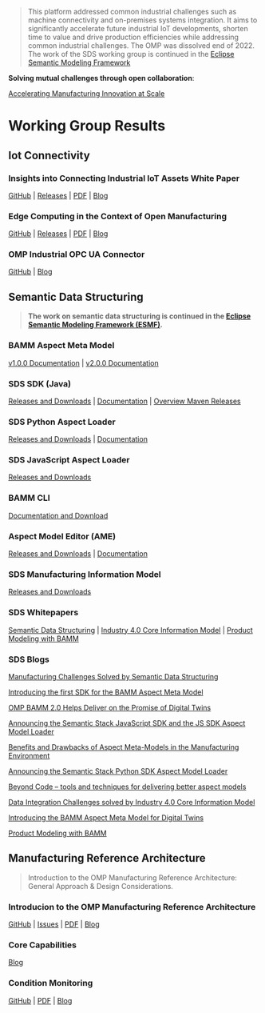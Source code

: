  > This platform addressed common industrial challenges such as machine connectivity and on-premises systems integration. It aims to significantly accelerate future industrial IoT developments, shorten time to value and drive production efficiencies while addressing common industrial challenges.
 The OMP was dissolved end of 2022. The work of the SDS working group is continued in the [Eclipse Semantic Modeling Framework](https://projects.eclipse.org/projects/dt.esmf)

**Solving mutual challenges through open collaboration**: 

<a href="https://github.com/OpenManufacturingPlatform/openmanufacturingplatform.github.io/raw/master/docs/omp_accelerating_manufacturing_at_scale_061620.pdf" target="_blank">Accelerating Manufacturing Innovation at Scale</a>
 
# Working Group Results
## Iot Connectivity

### Insights into Connecting Industrial IoT Assets White Paper  
[GitHub](https://github.com/OpenManufacturingPlatform/iotcon-connectivity-handbook/tree/publication/White_Paper/01_Insights_Into_Connecting_Industrial_IoT_Assets) | [Releases](https://github.com/OpenManufacturingPlatform/iot_connectivity_public/tree/IIoT_Connectivity_Whitepaper) | <a href="https://github.com/OpenManufacturingPlatform/openmanufacturingplatform.github.io/raw/master/docs/iot_conn/OMP-IIoT-Connectivity-White-Paper-20201207.pdf" target="_blank"> PDF</a> | [Blog](iot_conn_blog_insights_connecting_IIoT.md)

### Edge Computing in the Context of Open Manufacturing 
[GitHub](https://github.com/OpenManufacturingPlatform/iotcon-connectivity-handbook/tree/publication/White_Paper/02_Edge_Computing_in_the_Context_of_Open_Manufacturing) | [Releases](https://github.com/OpenManufacturingPlatform/iotcon-connectivity-handbook/releases) | <a href="https://github.com/OpenManufacturingPlatform/openmanufacturingplatform.github.io/raw/master/docs/iot_conn/OMP-IIoT-Connectivity-Edge-Computing-20210701.pdf" target="_blank">PDF</a> | [Blog](iot_conn_blog_benefits_edge_computing.md)

### OMP Industrial OPC UA Connector
[GitHub](https://github.com/OpenManufacturingPlatform/iotcon-opc-ua-connector-dotnet) | [Blog](iot_conn_blog_omp_industrial_opc_ua_connector.md)
 
## Semantic Data Structuring
> **The work on semantic data structuring is continued in the [Eclipse Semantic Modeling Framework (ESMF)](https://projects.eclipse.org/projects/dt.esmf).**

### BAMM Aspect Meta Model
[v1.0.0 Documentation](https://openmanufacturingplatform.github.io/sds-documentation/bamm-specification/v1.0.0/index.html) |
[v2.0.0 Documentation](https://openmanufacturingplatform.github.io/sds-documentation/bamm-specification/2.0.0/index.html)
 
### SDS SDK (Java)
[Releases and Downloads](https://github.com/OpenManufacturingPlatform/sds-sdk/releases) | [Documentation](https://openmanufacturingplatform.github.io/sds-documentation/sds-developer-guide/index.html) | [Overview Maven Releases](https://mvnrepository.com/artifact/io.openmanufacturing)
 
### SDS Python Aspect Loader
 [Releases and Downloads](https://github.com/OpenManufacturingPlatform/sds-sdk-py-aspect-model-loader/releases) | [Documentation](https://openmanufacturingplatform.github.io/sds-documentation/python-sdk-guide/index.html)
 
### SDS JavaScript Aspect Loader
[Releases and Downloads](https://github.com/OpenManufacturingPlatform/sds-sdk-js-aspect-model-loader/releases)
 
### BAMM CLI
[Documentation and Download](https://openmanufacturingplatform.github.io/sds-documentation/sds-developer-guide/tooling-guide/bamm-cli.html)
 
### Aspect Model Editor (AME)
<a href="https://github.com/OpenManufacturingPlatform/sds-aspect-model-editor/releases" target="_target"> Releases and Downloads</a> | <a href="https://openmanufacturingplatform.github.io/sds-documentation/ame-guide/4.0.0/introduction.html" target="_target">Documentation</a>

### SDS Manufacturing Information Model
<a href="https://github.com/OpenManufacturingPlatform/sds-manufacturing-information-model/blob/main/README.md" target="_target"> Releases and Downloads</a>

### SDS Whitepapers
[Semantic Data Structuring](https://github.com/OpenManufacturingPlatform/openmanufacturingplatform.github.io/raw/master/docs/sds/OMP-Semantic-Data-Structuring-Whitepaper.pdf) | [Industry 4.0 Core Information Model](https://github.com/OpenManufacturingPlatform/openmanufacturingplatform.github.io/raw/master/docs/sds/OMP-SDS-Whitepaper_I4.0_Core_Information_Model.pdf) | [Product Modeling with BAMM](https://github.com/OpenManufacturingPlatform/openmanufacturingplatform.github.io/raw/master/docs/sds/OMP-SDS-Product-Modeling-Whitepaper.pdf)

### SDS Blogs
[Manufacturing Challenges Solved by Semantic Data Structuring](sds_blog_manufacturing_challenges_solved_by_sds.md)

[Introducing the first SDK for the BAMM Aspect Meta Model](sds_blog_BAMM_SDK.md)

[OMP BAMM 2.0 Helps Deliver on the Promise of Digital Twins](sds_blog_BAMM_2_0.md)

[Announcing the Semantic Stack JavaScript SDK and the JS SDK Aspect Model Loader](sds_blog_JS_SDK_Aspect_Model.md)

[Benefits and Drawbacks of Aspect Meta-Models in the Manufacturing Environment](sds_blog_I4_0_Core_Information_Model.md)

[Announcing the Semantic Stack Python SDK Aspect Model Loader](sds_blog_python_SDK_Aspect_Model.md)

[Beyond Code – tools and techniques for delivering better aspect models](sds_blog_tools_techniques.md)

[Data Integration Challenges solved by Industry 4.0 Core Information Model](sds_blog_Industry_4_0.md)

[Introducing the BAMM Aspect Meta Model for Digital Twins](sds_blog_intro_BAMM.md)

[Product Modeling with BAMM](sds_blog_product_modeling_with_BAMM.md)

## Manufacturing Reference Architecture
 
> Introduction to the OMP Manufacturing Reference Architecture: General Approach & Design Considerations.

### Introducion to the OMP Manufacturing Reference Architecture
[GitHub](https://github.com/OpenManufacturingPlatform/MRA-Architectural-Considerations/blob/publication/Whitepaper/01_Introduction_to_the_OMP_Manufacturing_Reference_Architecture/00_Acknowledgements_and_TOC.md) | [Issues](https://github.com/OpenManufacturingPlatform/MRA-Architectural-Considerations/issues) | <a href="https://github.com/OpenManufacturingPlatform/openmanufacturingplatform.github.io/raw/master/docs/mra/OMP_Reference_Architecture_Whitepaper-17-May-21.pdf" target="_blank">PDF</a> | [Blog](mra_blog_what_is_mra.md)

### Core Capabilities
[Blog](mra_blog_core_capabilities_to_implement_mra.md)

### Condition Monitoring
[GitHub]() | <a href="https://github.com/OpenManufacturingPlatform/openmanufacturingplatform.github.io/raw/master/docs/mra/OMP_Manufacturing_Reference_Achitecture_Condition_Monitoring.pdf" target="_blank">PDF</a> | [Blog]()
